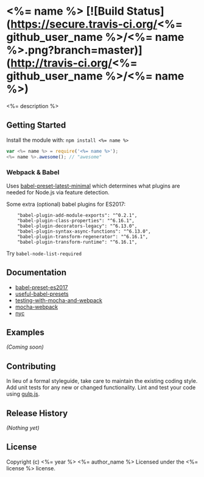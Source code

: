 # <%= name %> [![Build Status](https://secure.travis-ci.org/<%= github_user_name %>/<%= name %>.png?branch=master)](http://travis-ci.org/<%= github_user_name %>/<%= name %>)

<%= description %>

## Getting Started
Install the module with: `npm install <%= name %>`

```javascript
var <%= name %> = require('<%= name %>');
<%= name %>.awesome(); // "awesome"
```

### Webpack & Babel

Uses [babel-preset-latest-minimal](https://github.com/gabmontes/babel-preset-latest-minimal) which determines what plugins are needed for Node.js via feature detection.

Some extra (optional) babel plugins for ES2017:

```
    "babel-plugin-add-module-exports": "^0.2.1",
    "babel-plugin-class-properties": "^6.16.1",
    "babel-plugin-decorators-legacy": "^6.13.0",
    "babel-plugin-syntax-async-functions": "^6.13.0",
    "babel-plugin-transform-regenerator": "^6.16.1",
    "babel-plugin-transform-runtime": "^6.16.1",
```

Try `babel-node-list-required`

## Documentation

- [babel-preset-es2017](https://www.npmjs.com/package/babel-preset-es2017)
- [useful-babel-presets](http://www.2ality.com/2016/09/three-useful-babel-presets.html)
- [testing-with-mocha-and-webpack](http://randycoulman.com/blog/2016/03/22/testing-with-mocha-and-webpack/)
- [mocha-webpack](https://www.npmjs.com/package/mocha-webpack)
- [nyc](https://github.com/istanbuljs/nyc)

## Examples
_(Coming soon)_

## Contributing
In lieu of a formal styleguide, take care to maintain the existing coding style. Add unit tests for any new or changed functionality. Lint and test your code using [gulp.js](http://gulpjs.com/).

## Release History
_(Nothing yet)_

## License
Copyright (c) <%= year %> <%= author_name %>
Licensed under the <%= license %> license.
